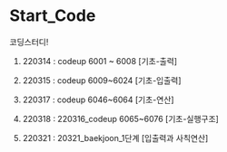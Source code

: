 # Start_Code
코딩스터디!

1. 220314 : codeup 6001 ~ 6008 [기초-출력] 

2. 220315 : codeup 6009~6024 [기초-입출력]

3. 220317 : codeup 6046~6064 [기초-연산]

4. 220318 : 220316_codeup 6065~6076 [기초-실행구조]

5. 220321 : 20321_baekjoon_1단계 [입출력과 사칙연산]
